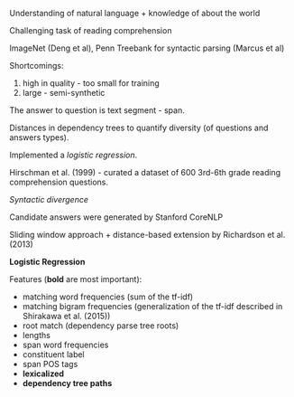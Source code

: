 Understanding of natural language + knowledge of about the world

Challenging task of reading comprehension

ImageNet (Deng et al), Penn Treebank for syntactic parsing (Marcus et al)

Shortcomings:
1. high in quality - too small for training
2. large - semi-synthetic

The answer to question is text segment - span.

Distances in dependency trees to quantify diversity (of questions and answers types).

Implemented a _logistic regression_.

Hirschman et al. (1999) - curated a dataset of 600 3rd-6th grade reading comprehension questions.

_Syntactic divergence_

Candidate answers were generated by Stanford CoreNLP

Sliding window approach + distance-based extension by Richardson et al. (2013)

**Logistic Regression**

Features (**bold** are most important):
- matching word frequencies (sum of the tf-idf)
- matching bigram frequencies (generalization of the tf-idf described in Shirakawa et al. (2015))
- root match (dependency parse tree roots)
- lengths
- span word frequencies
- constituent label
- span POS tags
- **lexicalized**
- **dependency tree paths**
